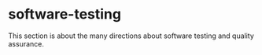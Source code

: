 # software-testing
This section is about the many directions about software testing and quality assurance.
